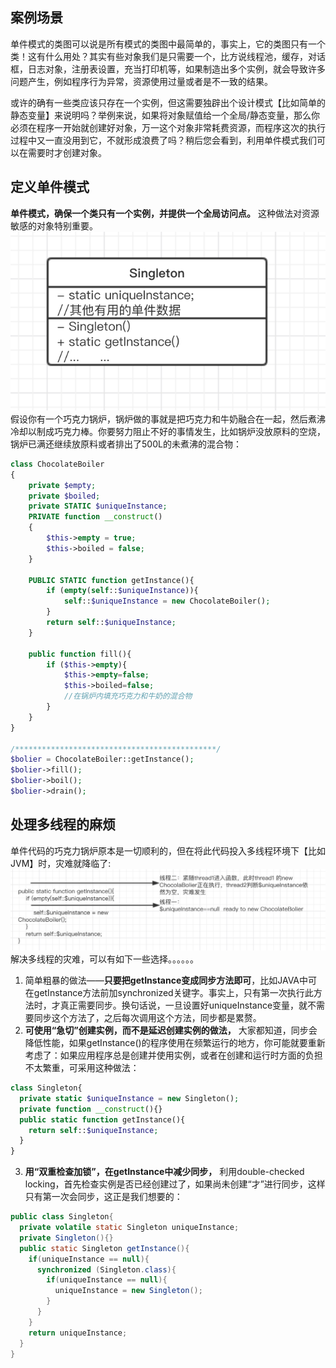 ## 案例场景
单件模式的类图可以说是所有模式的类图中最简单的，事实上，它的类图只有一个类！这有什么用处？其实有些对象我们是只需要一个，比方说线程池，缓存，对话框，日志对象，注册表设置，充当打印机等，如果制造出多个实例，就会导致许多问题产生，例如程序行为异常，资源使用过量或者是不一致的结果。

或许的确有一些类应该只存在一个实例，但这需要独辟出个设计模式【比如简单的静态变量】来说明吗？举例来说，如果将对象赋值给一个全局/静态变量，那么你必须在程序一开始就创建好对象，万一这个对象非常耗费资源，而程序这次的执行过程中又一直没用到它，不就形成浪费了吗？稍后您会看到，利用单件模式我们可以在需要时才创建对象。
## 定义单件模式
**单件模式，确保一个类只有一个实例，并提供一个全局访问点。** 这种做法对资源敏感的对象特别重要。
![](https://github.com/sdwang1/design-pattern/blob/master/blogimg/Singleton_patter_uml.png)
假设你有一个巧克力锅炉，锅炉做的事就是把巧克力和牛奶融合在一起，然后煮沸冷却以制成巧克力棒。你要努力阻止不好的事情发生，比如锅炉没放原料的空烧，锅炉已满还继续放原料或者排出了500L的未煮沸的混合物：
```php
class ChocolateBoiler
{
    private $empty;
    private $boiled;
    private STATIC $uniqueInstance;
    PRIVATE function __construct()
    {
        $this->empty = true;
        $this->boiled = false;
    }

    PUBLIC STATIC function getInstance(){
        if (empty(self::$uniqueInstance)){
            self::$uniqueInstance = new ChocolateBoiler();
        }
        return self::$uniqueInstance;
    }

    public function fill(){
        if ($this->empty){
            $this->empty=false;
            $this->boiled=false;
            //在锅炉内填充巧克力和牛奶的混合物
        }
    }
}

/*********************************************/
$bolier = ChocolateBoiler::getInstance();
$bolier->fill();
$bolier->boil();
$bolier->drain();
```
## 处理多线程的麻烦
单件代码的巧克力锅炉原本是一切顺利的，但在将此代码投入多线程环境下【比如JVM】时，灾难就降临了:
![](https://github.com/sdwang1/design-pattern/blob/master/blogimg/Singleton_multi_thread.png)
解决多线程的灾难，可以有如下一些选择。。。。。。
1. 简单粗暴的做法——**只要把getInstance变成同步方法即可**，比如JAVA中可在getInstance方法前加synchronized关键字。事实上，只有第一次执行此方法时，才真正需要同步。换句话说，一旦设置好uniqueInstance变量，就不需要同步这个方法了，之后每次调用这个方法，同步都是累赘。
2. **可使用“急切”创建实例，而不是延迟创建实例的做法，** 大家都知道，同步会降低性能，如果getInstance()的程序使用在频繁运行的地方，你可能就要重新考虑了：如果应用程序总是创建并使用实例，或者在创建和运行时方面的负担不太繁重，可采用这种做法：
```php
class Singleton{
  private static $uniqueInstance = new Singleton();
  private function __construct(){}
  public static function getInstance(){
    return self::$uniqueInstance;
  }
}
```
3. **用“双重检查加锁”，在getInstance中减少同步，** 利用double-checked locking，首先检查实例是否已经创建过了，如果尚未创建“才”进行同步，这样只有第一次会同步，这正是我们想要的：
```java
public class Singleton{
  private volatile static Singleton uniqueInstance;
  private Singleton(){}
  public static Singleton getInstance(){
    if(uniqueInstance == null){
      synchronized (Singleton.class){
        if(uniqueInstance == null){
          uniqueInstance = new Singleton();
        }
      }
    }
    return uniqueInstance;
  }
}
```
